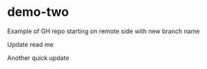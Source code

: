 # demo-two
Example of GH repo  starting on remote side with new branch name

Update read me

Another quick update 
